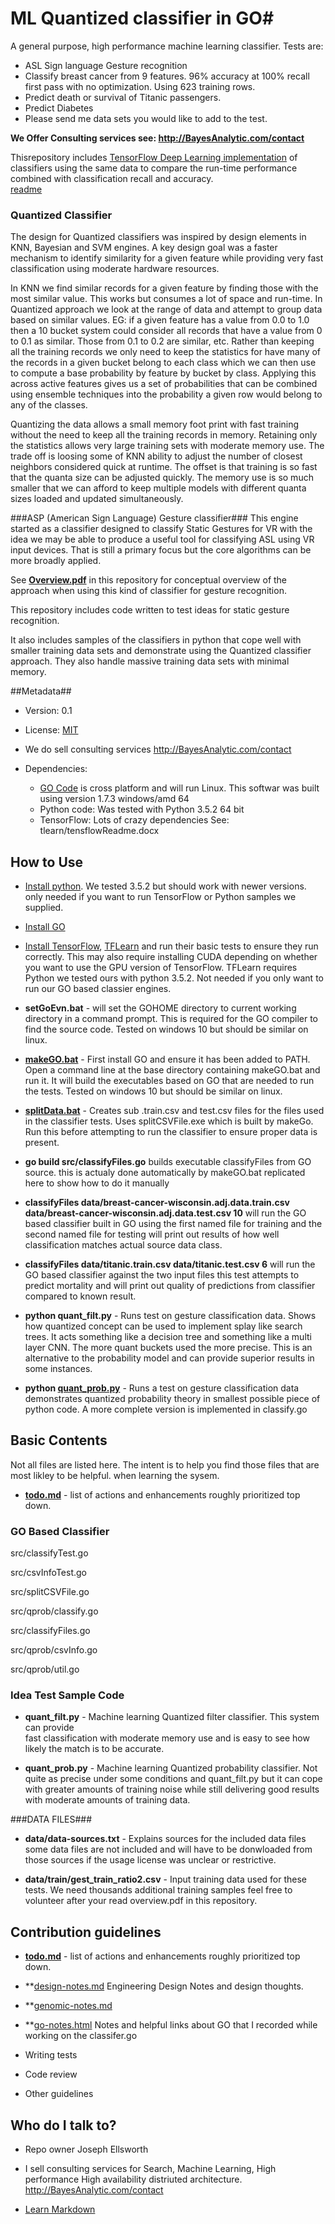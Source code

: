 # ML Quantized classifier in GO#

A general purpose, high performance machine learning
classifier.  Tests are:

   *  ASL Sign language Gesture recognition 
   *  Classify breast cancer from 9 features. 96% accuracy
      at 100% recall first pass with no optimization. Using
      623 training rows.      
   *  Predict death or survival of Titanic passengers. 
   *  Predict Diabetes
   *  Please send me data sets you would like to add 
      to the test.
      
**We Offer Consulting services see: http://BayesAnalytic.com/contact**
      
Thisrepository includes [TensorFlow Deep Learning implementation](tlearn) of 
classifiers using the same data to compare the run-time 
performance combined with classification recall and accuracy.  
[readme](tlearn)

### Quantized Classifier ###
The design for Quantized classifiers was inspired by 
design elements in KNN, Bayesian and SVM engines. 
A key design goal was a faster mechanism to identify 
similarity for a given feature while providing very fast
classification using moderate hardware resources. 

  In KNN we find similar records for a given feature by finding 
  those with the most similar value.  This works but consumes
  a lot of space and run-time.   In Quantized approach 
  we look at the range of data and attempt to 
  group data based on similar values.  EG: if a given
  feature has a value from 0.0 to 1.0 then a 10 bucket system 
  could consider all records that have a value from 0 to 0.1 as 
  similar. Those from 0.1 to 0.2 are similar, etc.  Rather than 
  keeping all the training records we only need to keep 
  the statistics for have many of the records in a given
  bucket belong to 
  each class which we can then use to compute a base probability
  by feature by bucket by class. Applying this across active 
  features gives us a set of probabilities that can be combined
  using ensemble techniques into the probability a given
  row would belong to any of the classes.  
  
  Quantizing the data allows a small memory foot print 
  with fast training without the
  need to keep all the training records in memory. Retaining
  only the statistics allows 
  very large training sets with moderate memory use. 
  The trade off is loosing some of 
  KNN ability to adjust the number of closest neighbors considered 
  quick at runtime.   The offset is that training is so fast that
  the quanta size can be adjusted quickly.  The memory use is so 
  much smaller that we can afford to keep
  multiple models with different quanta sizes loaded and updated
  simultaneously. 


###ASP (American Sign Language) Gesture classifier###
This engine started as a classifier designed to classify Static Gestures for VR with the idea we may be able to produce a useful tool for classifying  ASL using VR input devices.  That is still a primary focus but the core algorithms can be more broadly applied.

See **[Overview.pdf](docs/Overview.pdf)** in this repository for conceptual overview of
the approach when using this kind of classifier for gesture recognition.

This repository includes code written to test ideas for static gesture recognition. 

It also includes samples of the classifiers in python that cope
well with smaller training data sets and demonstrate using 
the Quantized classifier approach.  They also handle
massive training data sets with minimal memory.    

##Metadata##

 * Version: 0.1
 * License: [MIT](https://opensource.org/licenses/MIT)
 * We do sell consulting services http://BayesAnalytic.com/contact
 * Dependencies: 
   
   - [GO Code](https://en.wikipedia.org/wiki/Go_(programming_language)) is
     cross platform and will run Linux.  This softwar was built using 
     version 1.7.3 windows/amd 64
    - Python code: Was tested with Python 3.5.2 64 bit
    - TensorFlow: Lots of crazy dependencies See: tlearn/tensflowReadme.docx 

## How to Use ##
  * [Install python](https://www.python.org/downloads/release/python-352/). We
    tested 3.5.2 but should work with newer versions.
    only needed if you want to run TensorFlow or Python samples we supplied.
  
  * [Install GO](https://golang.org/doc/install)
  
  * [Install TensorFlow](https://www.tensorflow.org/get_started/os_setup), [TFLearn](http://tflearn.org/installation/) and
    run their basic tests to ensure they
    run correctly.  This may also require installing CUDA depending on 
    whether you want to use the GPU version of TensorFlow.  TFLearn requires
    Python we tested ours with python 3.5.2.   Not needed if you only want
    to run our GO based classier engines. 
  
  * **setGoEvn.bat** - will set the GOHOME directory to current working directory
    in a command prompt.  This is required for the GO compiler to find the
    source code. Tested on windows 10 but should be similar on linux.

  * **[makeGO.bat](makeGO.bat)** - First install GO and ensure it has
    been added to PATH.  Open a command line at
    the base directory containing makeGO.bat and run it. It
    will build the executables based on GO that are needed to run 
    the tests. Tested on windows 10 but should be similar on linux.
    

  * **[splitData.bat](splitData.bat)** - Creates sub .train.csv and 
    test.csv files for the files used in the classifier tests. Uses splitCSVFile.exe which is built by makeGo.  Run this before 
    attempting to run the classifier to ensure proper data is present.

    
  * **go build src/classifyFiles.go**
    builds executable classifyFiles from GO source.
    this is actualy done automatically by makeGO.bat
    replicated here to show how to do it manually    
    
  * **classifyFiles data/breast-cancer-wisconsin.adj.data.train.csv 
    data/breast-cancer-wisconsin.adj.data.test.csv 10**
    will run the GO based classifier built in GO using
    the first named file for training and the second named
    file for testing will print out results of how well classification
    matches actual source data class.
    
  * **classifyFiles data/titanic.train.csv data/titanic.test.csv 6**
    will run the GO based classifier against the two input files
    this test attempts to predict mortality and will print out
    quality of predictions from classifier compared to known
    result. 
    
    
  * **python quant_filt.py** - Runs test on gesture classification data.
    Shows how quantized concept can be used to implement 
    splay like search trees.  It acts something like a decision
    tree and something like a multi layer CNN. 
    The more quant buckets used the more precise.  This is an 
    alternative to the probability
    model and can provide superior results in some
    instances.
  
  * **python [quant_prob.py](quant_prob.py)** - Runs a test on
    gesture classification data demonstrates quantized probability
    theory in smallest possible piece of python code.  A more 
    complete version is implemented in classify.go 
        
## Basic Contents ##
Not all files are listed here. The intent is to help 
you find those files that are most likley to be helpful.
when learning the sysem.

* **[todo.md](docs/todo.md)** - list of actions and enhancements roughly
    prioritized top down.
    
### GO Based Classifier ###
  
  src/classifyTest.go
  
  src/csvInfoTest.go
  
  src/splitCSVFile.go 
  
  src/qprob/classify.go
  
  src/classifyFiles.go
  
  src/qprob/csvInfo.go
  
  src/qprob/util.go
  
  
  
 
  
### Idea Test Sample Code ###
* **quant_filt.py**  - Machine learning Quantized filter classifier.  This system can provide  
   fast classification with moderate memory use and is easy to see how likely the match is to
   be accurate.

* **quant_prob.py** - Machine learning Quantized probability classifier. Not quite as precise under
   some conditions and quant_filt.py but it can cope with greater amounts of training noise while
   still delivering good results with moderate amounts of training data.  
 

###DATA FILES###
 * **data/data-sources.txt** - Explains sources for the included data files
   some data files are not included and will have to be donwloaded from
   those sources if the usage license was unclear or restrictive.
   
 * **data/train/gest_train_ratio2.csv** - Input training data used for these tests.  We need thousands additional training samples feel free to volunteer after your read overview.pdf in this repository.



## Contribution guidelines ##

* **[todo.md](docs/todo.md)** - list of actions and enhancements roughly
    prioritized top down.

* **[design-notes.md](docs/design-notes.md) Engineering Design Notes and 
  design thoughts.

* **[genomic-notes.md](docs/genomic-notes.md)

* **[go-notes.html](docs/go-notes.html) Notes and helpful links about GO that
  I recorded while working on the classifer.go
  
  
* Writing tests
* Code review
* Other guidelines

## Who do I talk to? ##

* Repo owner Joseph Ellsworth
* I sell consulting services for Search, Machine Learning, High performance High availability distriuted architecture.  http://BayesAnalytic.com/contact




* [Learn Markdown](https://bitbucket.org/tutorials/markdowndemo)
